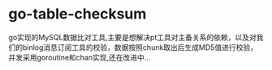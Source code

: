 # go-table-checksum
go实现的MySQL数据比对工具,主要是想解决pt工具对主备关系的依赖，以及对我们的binlog消息订阅工具的校验，数据按照chunk取出后生成MD5值进行校验，并发采用goroutine和chan实现,还在改进中...
